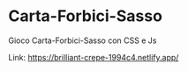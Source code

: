 # Carta-Forbici-Sasso
Gioco Carta-Forbici-Sasso con CSS e Js 

Link: https://brilliant-crepe-1994c4.netlify.app/
